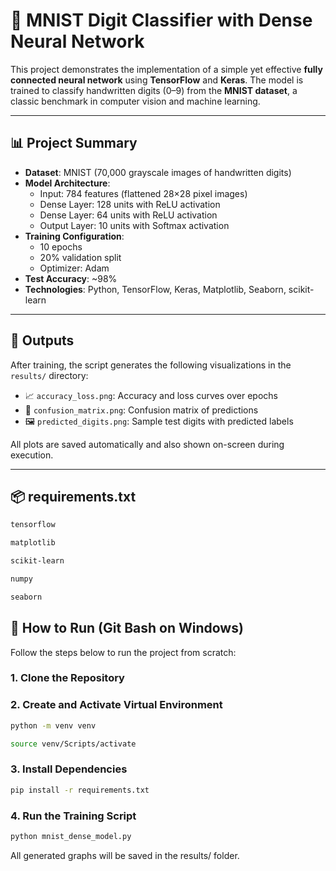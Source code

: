 # 🧠 MNIST Digit Classifier with Dense Neural Network

This project demonstrates the implementation of a simple yet effective **fully connected neural network** using **TensorFlow** and **Keras**. The model is trained to classify handwritten digits (0–9) from the **MNIST dataset**, a classic benchmark in computer vision and machine learning.

---

## 📊 Project Summary

- **Dataset**: MNIST (70,000 grayscale images of handwritten digits)
- **Model Architecture**:
  - Input: 784 features (flattened 28×28 pixel images)
  - Dense Layer: 128 units with ReLU activation
  - Dense Layer: 64 units with ReLU activation
  - Output Layer: 10 units with Softmax activation
- **Training Configuration**:
  - 10 epochs
  - 20% validation split
  - Optimizer: Adam
- **Test Accuracy**: ~98%
- **Technologies**: Python, TensorFlow, Keras, Matplotlib, Seaborn, scikit-learn

---

## 📂 Outputs

After training, the script generates the following visualizations in the `results/` directory:

- 📈 `accuracy_loss.png`: Accuracy and loss curves over epochs  
- 🔢 `confusion_matrix.png`: Confusion matrix of predictions  
- 🖼️ `predicted_digits.png`: Sample test digits with predicted labels

All plots are saved automatically and also shown on-screen during execution.

---

## 📦 requirements.txt
```bash
tensorflow

matplotlib

scikit-learn

numpy

seaborn
```


## 🚀 How to Run (Git Bash on Windows)

Follow the steps below to run the project from scratch:

### 1. Clone the Repository

### 2. Create and Activate Virtual Environment

```bash
python -m venv venv

source venv/Scripts/activate
```

### 3. Install Dependencies

```bash
pip install -r requirements.txt
```
### 4. Run the Training Script

```bash
python mnist_dense_model.py
```

All generated graphs will be saved in the results/ folder.



